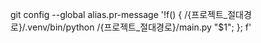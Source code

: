 git config --global alias.pr-message '!f() { /{프로젝트_절대경로}/.venv/bin/python /{프로젝트_절대경로}/main.py "$1"; }; f'